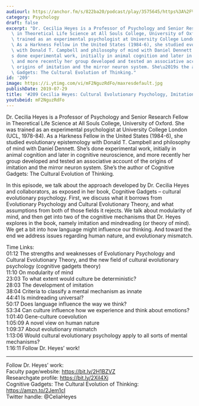 ```yaml
---
audiourl: https://anchor.fm/s/822ba20/podcast/play/3575645/https%3A%2F%2Fd3ctxlq1ktw2nl.cloudfront.net%2Fproduction%2F2019-5-15%2F17013411-44100-2-c1b3924a6f364.m4a
category: Psychology
draft: false
excerpt: "Dr. Cecilia Heyes is a Professor of Psychology and Senior Research Fellow\
  \ in Theoretical Life Science at All Souls College, University of Oxford. She was\
  \ trained as an experimental psychologist at University College London (UCL, 1978-84).\
  \ As a Harkness Fellow in the United States (1984-6), she studied evolutionary epistemology\
  \ with Donald T. Campbell and philosophy of mind with Daniel Dennett. She\u2019\
  s done experimental work, initially in animal cognition and later in cognitive neuroscience,\
  \ and more recently her group developed and tested an associative account of the\
  \ origins of imitation and the mirror neuron system. She\u2019s the author of Cognitive\
  \ Gadgets: The Cultural Evolution of Thinking."
id: '209'
image: https://i.ytimg.com/vi/mF2NguzRdFo/maxresdefault.jpg
publishDate: 2019-07-29
title: '#209 Cecilia Heyes: Cultural Evolutionary Psychology, Imitation, And Mindreading'
youtubeid: mF2NguzRdFo
---
```

<div class="timelinks">

Dr. Cecilia Heyes is a Professor of Psychology and Senior Research Fellow in Theoretical Life Science at All Souls College, University of Oxford. She was trained as an experimental psychologist at University College London (UCL, 1978-84). As a Harkness Fellow in the United States (1984-6), she studied evolutionary epistemology with Donald T. Campbell and philosophy of mind with Daniel Dennett. She’s done experimental work, initially in animal cognition and later in cognitive neuroscience, and more recently her group developed and tested an associative account of the origins of imitation and the mirror neuron system. She’s the author of Cognitive Gadgets: The Cultural Evolution of Thinking.

In this episode, we talk about the approach developed by Dr. Cecilia Heyes and collaborators, as exposed in her book, Cognitive Gadgets – cultural evolutionary psychology. First, we discuss what it borrows from Evolutionary Psychology and Cultural Evolutionary Theory, and what assumptions from both of those fields it rejects. We talk about modularity of mind, and then get into two of the cognitive mechanisms that Dr. Heyes explores in the book, namely imitation and mindreading (or theory of mind). We get a bit into how language might influence our thinking. And toward the end we address issues regarding human nature, and evolutionary mismatch.

Time Links:  
<time>01:12</time> The strengths and weaknesses of Evolutionary Psychology and Cultural Evolutionary Theory, and the new field of cultural evolutionary psychology (cognitive gadgets theory)  
<time>11:10</time> On modularity of mind  
<time>23:03</time> To what extent would culture be deterministic?                                   
<time>28:03</time> The development of imitation  
<time>38:04</time> Criteria to classify a mental mechanism as innate  
<time>44:41</time> Is mindreading universal?  
<time>50:17</time> Does language influence the way we think?  
<time>53:34</time> Can culture influence how we experience and think about emotions?  
<time>1:01:40</time> Gene-culture coevolution  
<time>1:05:09</time> A novel view on human nature  
<time>1:09:37</time> About evolutionary mismatch  
<time>1:13:06</time> Would cultural evolutionary psychology apply to all sorts of mental mechanisms?  
<time>1:16:11</time> Follow Dr. Heyes’ work!

---

Follow Dr. Heyes’ work:  
Faculty page/website: https://bit.ly/2H1BZVZ  
Researchgate profile: https://bit.ly/2XiI4Xj  
Cognitive Gadgets: The Cultural Evolution of Thinking: https://amzn.to/2Jem1cI  
Twitter handle: @CeliaHeyes
</div>

